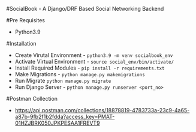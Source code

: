 #SocialBook - A Django/DRF Based Social Networking Backend

#Pre Requisites
- Python3.9

#Installation
- Create Virutal Environment - `python3.9 -m venv socialbook_env`
- Activate Virtual Environment - `source social_env/bin/activate/`
- Install Required Modules - `pip install -r requirements.txt`
- Make Migrations - `python manage.py makemigrations`
- Run Migrate `python manage.py migrate`
- Run Django Server - `python manage.py runserver <port_no>`

#Postman Collection
- https://api.postman.com/collections/18878819-4783733a-23c9-4a65-a87b-9fb2f1b2fdda?access_key=PMAT-01HZJBRK050JPKPESAA1FREVT9

